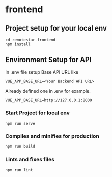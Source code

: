 # frontend

## Project setup for your local env
```
cd remotestar-frontend
npm install
```

## Environment Setup for API
In .env file setup Base API URL like 
```
VUE_APP_BASE_URL=<Your Backend API URL>
```

Already defined one in .env for example.
```
VUE_APP_BASE_URL=http://127.0.0.1:8000
```

### Start Project for local env
```
npm run serve
```

### Compiles and minifies for production
```
npm run build
```

### Lints and fixes files
```
npm run lint
```
